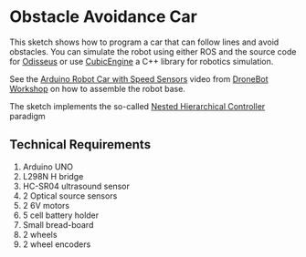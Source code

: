 # Obstacle Avoidance Car

This sketch shows how to program a car that can follow lines and avoid obstacles. You can simulate the
robot using either ROS and the source code for <a href="#">Odisseus</a> or use <a href="https://github.com/UpperFrameworks/CubicEngine">CubicEngine</a> a C++ library for  robotics simulation. 

See the <a href="https://www.youtube.com/watch?v=oQQpAACa3ac"> Arduino Robot Car with Speed Sensors</a> video from <a href="https://dronebotworkshop.com/">DroneBot Workshop</a>  on how to assemble the robot base.


The sketch implements the so-called <a href="https://en.wikipedia.org/wiki/Hierarchical_control_system"> 
Nested Hierarchical Controller</a> paradigm


## Technical Requirements

1. Arduino UNO
2. L298N H bridge
3. HC-SR04 ultrasound sensor
4. 2 Optical source sensors
5. 2 6V motors
6. 5 cell battery holder
7. Small bread-board
8. 2 wheels
9. 2 wheel encoders
